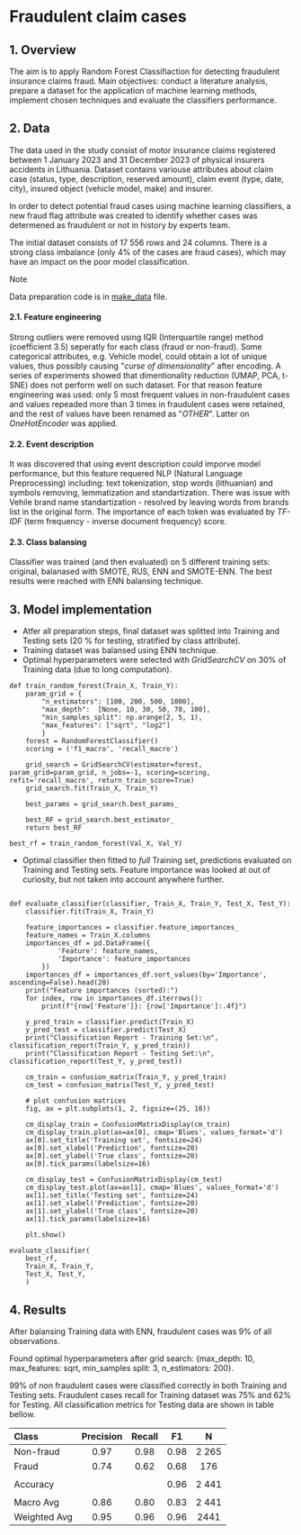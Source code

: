 # Fraudulent claim cases

## 1. Overview
The aim is to apply Random Forest Classifiaction for detecting fraudulent insurance claims fraud. Main objectives: conduct a literature analysis, prepare a dataset for the application of machine learning methods, implement chosen techniques and evaluate the classifiers performance.

## 2. Data
The data used in the study consist of motor insurance claims registered between 1 January 2023 and 31 December 2023 of physical insurers accidents in Lithuania. 
Dataset contains variouse attributes about claim case (status, type, description, reserved amount), claim event (type, date, city), insured object (vehicle model, make) and insurer.

In order to detect potential fraud cases using machine learning classifiers, a new fraud flag attribute was created to identify whether cases was determened as fraudulent or not in history by experts team.

The initial dataset consists of 17 556 rows and 24 columns. There is a strong class imbalance (only 4% of the cases are fraud cases), which may have an impact on the poor model classification.

> [!NOTE]
> Data preparation code is in [make_data](https://github.com/InetaLan/FRAUD-CASES/blob/main/make_data) file. 

#### 2.1. Feature engineering
Strong outliers were removed using IQR (Interquartile range) method (coefficient 3.5) seperatly for each class (fraud or non-fraud). 
Some categorical attributes, e.g. Vehicle model, could obtain a lot of unique values, thus possibly causing "_curse of dimensionality_" after encoding. A series of experiments showed that dimentionality reduction (UMAP, PCA, t-SNE) does not perform well on such dataset. For that reason feature engineering was used: only 5 most frequent values in non-fraudulent cases and values repeaded more than 3 times in fraudulent cases were retained, and the rest of values have been renamed as "_OTHER_". Latter on _OneHotEncoder_ was applied.

#### 2.2. Event description
It was discovered that using event description could imporve model performance, but this feature requered NLP (Natural Language Preprocessing) including: text tokenization, stop words (lithuanian) and symbols removing, lemmatization and standartization. There was issue with Vehile brand name standartization - resolved by leaving words from brands list in the original form. The importance of each token was evaluated by _TF-IDF_ (term frequency - inverse document frequency) score. 

#### 2.3. Class balansing
Classifier was trained (and then evaluated) on 5 different training sets: original, balanased with SMOTE, RUS, ENN and SMOTE-ENN. The best results were reached with ENN balansing technique. 

## 3. Model implementation
- Atfer all preparation steps, final dataset was splitted into Training and Testing sets (20 % for testing, stratified by class attribute).
- Training dataset was balansed using ENN technique.
- Optimal hyperparameters were selected with _GridSearchCV_ on 30% of Training data (due to long computation).
```
def train_random_forest(Train_X, Train_Y):
    param_grid = {
        "n_estimators": [100, 200, 500, 1000],
        "max_depth":  [None, 10, 30, 50, 70, 100],
        "min_samples_split": np.arange(2, 5, 1),
        "max_features": ["sqrt", "log2"]
        }
    forest = RandomForestClassifier()
    scoring = ('f1_macro', 'recall_macro')

    grid_search = GridSearchCV(estimator=forest, param_grid=param_grid, n_jobs=-1, scoring=scoring, refit='recall_macro', return_train_score=True)
    grid_search.fit(Train_X, Train_Y)

    best_params = grid_search.best_params_

    best_RF = grid_search.best_estimator_
    return best_RF

best_rf = train_random_forest(Val_X, Val_Y)
```
- Optimal classifier then fitted to _full_ Training set, predictions evaluated on Training and Testing sets. Feature importance was looked at out of curiosity, but not taken into account anywhere further.
```

def evaluate_classifier(classifier, Train_X, Train_Y, Test_X, Test_Y):
    classifier.fit(Train_X, Train_Y)

    feature_importances = classifier.feature_importances_
    feature_names = Train_X.columns
    importances_df = pd.DataFrame({
            'Feature': feature_names,
            'Importance': feature_importances
        })
    importances_df = importances_df.sort_values(by='Importance', ascending=False).head(20)
    print("Feature importances (sorted):")
    for index, row in importances_df.iterrows():
        print(f"{row['Feature']}: {row['Importance']:.4f}")

    y_pred_train = classifier.predict(Train_X)
    y_pred_test = classifier.predict(Test_X)
    print("Classification Report - Training Set:\n", classification_report(Train_Y, y_pred_train))
    print("Classification Report - Testing Set:\n", classification_report(Test_Y, y_pred_test))

    cm_train = confusion_matrix(Train_Y, y_pred_train)
    cm_test = confusion_matrix(Test_Y, y_pred_test)

    # plot confusion matrices
    fig, ax = plt.subplots(1, 2, figsize=(25, 10))
    
    cm_display_train = ConfusionMatrixDisplay(cm_train)
    cm_display_train.plot(ax=ax[0], cmap='Blues', values_format='d')
    ax[0].set_title('Training set', fontsize=24)
    ax[0].set_xlabel('Prediction', fontsize=20)
    ax[0].set_ylabel('True class', fontsize=20)
    ax[0].tick_params(labelsize=16)

    cm_display_test = ConfusionMatrixDisplay(cm_test)
    cm_display_test.plot(ax=ax[1], cmap='Blues', values_format='d')
    ax[1].set_title('Testing set', fontsize=24)
    ax[1].set_xlabel('Prediction', fontsize=20)
    ax[1].set_ylabel('True class', fontsize=20)
    ax[1].tick_params(labelsize=16)

    plt.show()

evaluate_classifier(
    best_rf,
    Train_X, Train_Y,
    Test_X, Test_Y,
    )
```
## 4. Results
After balansing Training data with ENN, fraudulent cases was 9% of all observations. 

Found optimal hyperparameters after grid search: {max_depth: 10, max_features: sqrt, min_samples split: 3, n_estimators: 200}. 

99% of non fraudulent cases were classified correctly in both Training and Testing sets. Fraudulent cases recall for Training dataset was 75% and 62% for Testing. All classification metrics for Testing data are shown in table bellow.

| Class | Precision | Recall | F1 | N |
|:-----|:--------:|:------:|:------:|:------:|
| Non-fraud | 0.97| 0.98 | 0.98 | 2 265 |
| Fraud | 0.74| 0.62|0.68|176|
|  | ||||
|Accuracy | ||0.96|2 441|
|  | ||||
|Macro Avg |0.86 |0.80|0.83|2 441|
|Weighted Avg|0.95|0.96|0.96|2441|
